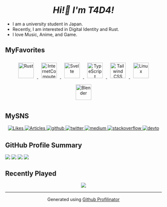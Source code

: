 # ***<div align="center">Hi!👋 I'm T4D4!</div>***

- I am a university student in Japan.
- Recently, I am interested in Digital Identity and Rust.
- I love Music, Anime, and Game.

## MyFavorites
<div align="center">
    <a href="https://www.rust-lang.org/" target="_blank">
    <img style="margin: 10px" src="https://profilinator.rishav.dev/skills-assets/rust-plain.svg" alt="Rust" height="50" />
  </a>
  <a href="https://internetcomputer.org/" target="_blank">
    <img style="margin: 10px" src="https://cdn-assets-eu.frontify.com/s3/frontify-enterprise-files-eu/eyJwYXRoIjoiZGZpbml0eVwvZmlsZVwvZmE0QTVhcUR4MWVWZVJFQTRiTnAucG5nIn0:dfinity:IdAJOMHSBmHNqnd87mG-FQjWJO9E7dGTG802kJeqRTk" alt="InternetComputer" height="50" />
  </a>
    <a href="https://svelte.dev/" target="_blank">
    <img style="margin: 10px" src="https://upload.wikimedia.org/wikipedia/commons/thumb/1/1b/Svelte_Logo.svg/1200px-Svelte_Logo.svg.png" alt="Svelte" height="50" />
  </a>
  <a href="https://www.typescriptlang.org/" target="_blank">
    <img style="margin: 10px" src="https://profilinator.rishav.dev/skills-assets/typescript-original.svg" alt="TypeScript" height="50" />
  </a>
  <a href="https://www.tailwindcss.com/" target="_blank">
    <img style="margin: 10px" src="https://profilinator.rishav.dev/skills-assets/tailwindcss.svg" alt="Tailwind CSS" height="50" />
  </a>
  <a href="https://www.linux.org/" target="_blank">
    <img style="margin: 10px" src="https://profilinator.rishav.dev/skills-assets/linux-original.svg" alt="Linux" height="50" />
  </a>
  <a href="https://www.blender.org/" target="_blank">
    <img style="margin: 10px" src="https://profilinator.rishav.dev/skills-assets/blender_community_badge_white.svg" alt="Blender" height="50" />
  </a>
</div>

## MySNS
<div align="center">
  <a href="https://zenn.dev/t4d4">
    <img src="https://badgen.org/img/zenn/t4d4/likes?style=for-the-badge" alt="Likes" />
    <img src="https://badgen.org/img/zenn/t4d4/articles?style=for-the-badge" alt="Articles" />
  </a>
  <a href="https://github.com/https://github.com/T4D4-IU" target="_blank">
    <img src=https://img.shields.io/badge/github-%2324292e.svg?&style=for-the-badge&logo=github&logoColor=white alt=github style="margin-bottom: 5px;" />
  </a>
  <a href="https://twitter.com/https://twitter.com/0xt4d4" target="_blank">
    <img src=https://img.shields.io/badge/twitter-%2300acee.svg?&style=for-the-badge&logo=twitter&logoColor=white alt=twitter style="margin-bottom: 5px;" />
  </a>
  <a href="https://medium.com/https://medium.com/@T4D4" target="_blank">
    <img src=https://img.shields.io/badge/medium-%23292929.svg?&style=for-the-badge&logo=medium&logoColor=white alt=medium style="margin-bottom: 5px;" />
  </a>
  <a href="https://stackoverflow.com/users/https://stackoverflow.com/users/20688165/t4d4?tab=profile" target="_blank">
    <img src=https://img.shields.io/badge/stackoverflow-%23F28032.svg?&style=for-the-badge&logo=stackoverflow&logoColor=white alt=stackoverflow style="margin-bottom: 5px;" />
  </a>
  <a href="https://dev.to/t4d4" target="_blank">
    <img src=https://img.shields.io/badge/dev.to-%2308090A.svg?&style=for-the-badge&logo=dev.to&logoColor=white alt=devto style="margin-bottom: 5px;" />
  </a>
</div>

## GitHub Profile Summary
![](http://github-profile-summary-cards.vercel.app/api/cards/profile-details?username=T4D4-IU&theme=default)
![](http://github-profile-summary-cards.vercel.app/api/cards/repos-per-language?username=T4D4-IU&theme=default)
![](http://github-profile-summary-cards.vercel.app/api/cards/most-commit-language?username=T4D4-IU&theme=default)
![](http://github-profile-summary-cards.vercel.app/api/cards/stats?username=T4D4-IU&theme=default)


## Recently Played
<div align="center">
  <img src="https://spotify-recently-played-readme.vercel.app/api?user=ol0wdz21wurovx56yrxr5bk4s" />
</div>

----
<div align="center">
  Generated using
  <a href="https://profilinator.rishav.dev/" target="_blank">Github Profilinator
  </a>
</div>
